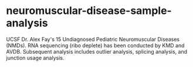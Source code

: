 # neuromuscular-disease-sample-analysis
UCSF Dr. Alex Fay's 15 Undiagnosed Pediatric Neuromuscular Diseases (NMDs). RNA sequencing (ribo deplete) has been conducted by KMD and AVDB. Subsequent analysis includes outlier analysis, splicing analysis, and junction usage analysis.
